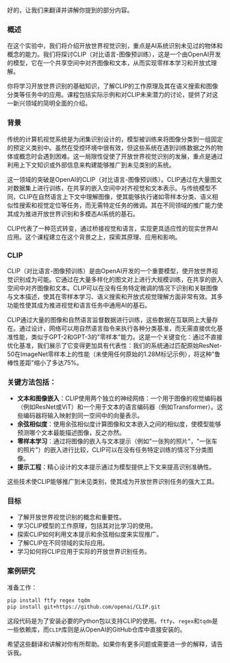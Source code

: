 好的，让我们来翻译并讲解你提到的部分内容。

### 概述
在这个实验中，我们将介绍开放世界视觉识别，重点是AI系统识别未见过的物体和概念的能力。我们将探讨CLIP（对比语言-图像预训练），这是一个由OpenAI开发的模型，它在一个共享空间中对齐图像和文本，从而实现零样本学习和开放式理解。

你将学习开放世界识别的基础知识，了解CLIP的工作原理及其在语义搜索和图像分类等任务中的应用。课程包括实际示例和对CLIP未来潜力的讨论，提供了对这一新兴领域的简明全面的介绍。

### 背景
传统的计算机视觉系统是为闭集识别设计的，模型被训练来将图像分类到一组固定的预定义类别中。虽然在受控环境中很有效，但这些系统在遇到训练数据之外的物体或概念时会遇到困难。这一局限性促使了开放世界视觉识别的发展，重点是通过利用上下文知识或外部信息来构建能够推广到未见类别的系统。

这一领域的突破是OpenAI的CLIP（对比语言-图像预训练）。CLIP通过在大量图文对数据集上进行训练，在共享的嵌入空间中对齐视觉和文本表示。与传统模型不同，CLIP在自然语言上下文中理解图像，使其能够执行诸如零样本分类、语义相似性搜索和视觉定位等任务，而无需特定任务的微调。其在不同领域的推广能力使其成为推进开放世界识别和多模态AI系统的基石。

CLIP代表了一种范式转变，通过桥接视觉和语言，实现更具适应性的现实世界AI应用。这个课程建立在这个背景之上，探索其原理、应用和影响。

### CLIP
CLIP（对比语言-图像预训练）是由OpenAI开发的一个重要模型，使开放世界视觉识别成为可能。它通过在大量多样化的图文对上进行大规模训练，在共享的嵌入空间中对齐图像和文本。CLIP可以在没有任务特定微调的情况下识别和关联图像与文本描述，使其在零样本学习、语义搜索和开放式视觉理解方面非常有效。其多功能性使其成为推进视觉和语言任务中通用AI的基石。

CLIP通过大量的图像和自然语言监督数据进行训练，这些数据在互联网上大量存在。通过设计，网络可以用自然语言指令来执行各种分类基准，而无需直接优化基准性能，类似于GPT-2和GPT-3的"零样本"能力。这是一个关键变化：通过不直接优化基准，我们展示了它变得更加具有代表性：我们的系统通过匹配原始ResNet-50在ImageNet零样本上的性能（未使用任何原始的1.28M标记示例），将这种"鲁棒性差距"缩小了多达75%。

### 关键方法包括：
- **文本和图像嵌入**：CLIP使用两个独立的神经网络：一个用于图像的视觉编码器（例如ResNet或ViT）和一个用于文本的语言编码器（例如Transformer）。这些编码器将输入映射到同一空间中的向量表示。
- **余弦相似度**：使用余弦相似度计算图像和文本嵌入之间的相似度，使模型能够预测哪个文本最能描述图像，反之亦然。
- **零样本学习**：通过将图像的嵌入与文本提示（例如"一张狗的照片"，"一张车的照片"）的嵌入进行比较，CLIP可以在没有任务特定训练的情况下分类图像。
- **提示工程**：精心设计的文本提示通过为模型提供上下文来提高识别准确性。

这些技术使CLIP能够推广到未见类别，使其成为开放世界识别任务的强大工具。

### 目标
- 了解开放世界视觉识别的概念和重要性。
- 学习CLIP模型的工作原理，包括其对比学习的使用。
- 探索CLIP如何利用文本提示和余弦相似度来实现推广。
- 了解CLIP在不同领域的实际应用。
- 学习如何将CLIP应用于实际的开放世界识别任务。

### 案例研究
准备工作：
```bash
pip install ftfy regex tqdm
pip install git+https://github.com/openai/CLIP.git
```

这段代码是为了安装必要的Python包以支持CLIP的使用。`ftfy`、`regex`和`tqdm`是一些依赖库，而`CLIP`库则是从OpenAI的GitHub仓库中直接安装的。

希望这些翻译和讲解对你有所帮助。如果你有更多问题或需要进一步的解释，请告诉我。
